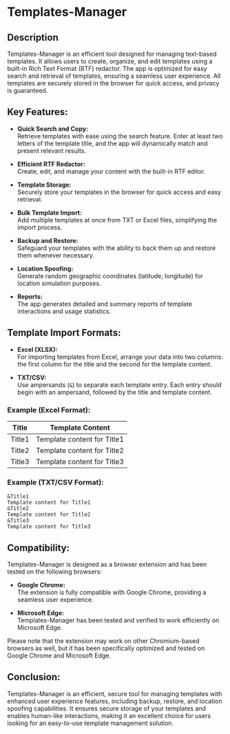 # Templates-Manager

## Description
Templates-Manager is an efficient tool designed for managing text-based templates. It allows users to create, organize, and edit templates using a built-in Rich Text Format (RTF) redactor. The app is optimized for easy search and retrieval of templates, ensuring a seamless user experience. All templates are securely stored in the browser for quick access, and privacy is guaranteed.

## Key Features:
- **Quick Search and Copy:**  
   Retrieve templates with ease using the search feature. Enter at least two letters of the template title, and the app will dynamically match and present relevant results.
   
- **Efficient RTF Redactor:**  
   Create, edit, and manage your content with the built-in RTF editor.

- **Template Storage:**  
   Securely store your templates in the browser for quick access and easy retrieval.

- **Bulk Template Import:**  
   Add multiple templates at once from TXT or Excel files, simplifying the import process.

- **Backup and Restore:**  
   Safeguard your templates with the ability to back them up and restore them whenever necessary.

- **Location Spoofing:**  
   Generate random geographic coordinates (latitude, longitude) for location simulation purposes.

- **Reports:**  
   The app generates detailed and summary reports of template interactions and usage statistics.

## Template Import Formats:
- **Excel (XLSX):**  
   For importing templates from Excel, arrange your data into two columns: the first column for the title and the second for the template content.

- **TXT/CSV:**  
   Use ampersands (`&`) to separate each template entry. Each entry should begin with an ampersand, followed by the title and template content.

### Example (Excel Format):
| Title    | Template Content          |
|----------|----------------------------|
| Title1   | Template content for Title1|
| Title2   | Template content for Title2|
| Title3   | Template content for Title3|

### Example (TXT/CSV Format):
```plaintext
&Title1  
Template content for Title1  
&Title2  
Template content for Title2  
&Title3  
Template content for Title3
```

## Compatibility:
Templates-Manager is designed as a browser extension and has been tested on the following browsers:
- **Google Chrome:**  
  The extension is fully compatible with Google Chrome, providing a seamless user experience.
  
- **Microsoft Edge:**  
  Templates-Manager has been tested and verified to work efficiently on Microsoft Edge.

Please note that the extension may work on other Chromium-based browsers as well, but it has been specifically optimized and tested on Google Chrome and Microsoft Edge.

## Conclusion:
Templates-Manager is an efficient, secure tool for managing templates with enhanced user experience features, including backup, restore, and location spoofing capabilities. It ensures secure storage of your templates and enables human-like interactions, making it an excellent choice for users looking for an easy-to-use template management solution.
